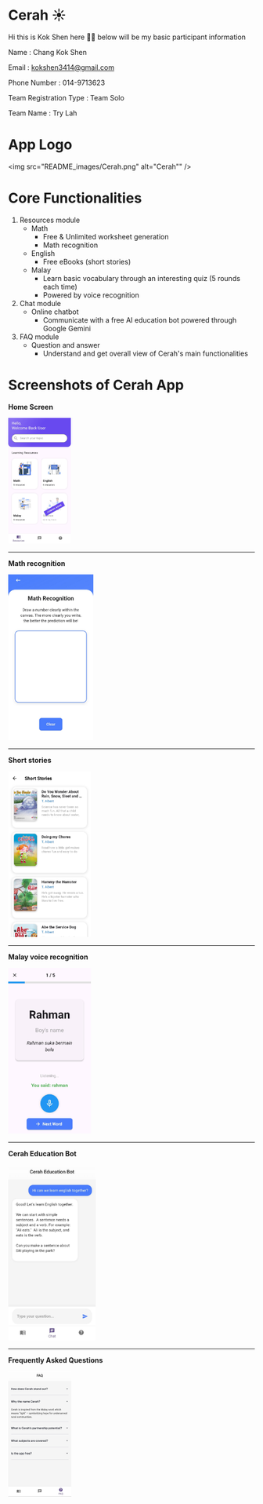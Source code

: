 # Cerah ☀️

Hi this is Kok Shen here 👋👋 below will be my basic participant information

Name : Chang Kok Shen

Email : kokshen3414@gmail.com

Phone Number : 014-9713623

Team Registration Type :  Team Solo

Team Name : Try Lah

# App Logo

<img src="README_images/Cerah.png" alt="Cerah"" />

# Core Functionalities

1. Resources module
   - Math
     - Free & Unlimited worksheet generation
     - Math recognition
   - English
     - Free eBooks (short stories)
   - Malay
     - Learn basic vocabulary through an interesting quiz (5 rounds each time)
     - Powered by voice recognition
2. Chat module
   - Online chatbot
     - Communicate with a free AI education bot powered through Google Gemini
3. FAQ module
   - Question and answer
     - Understand and get overall view of Cerah's main functionalities

# Screenshots of Cerah App

**Home Screen**

<img src="README_images/HomeScreen.jpg" alt="HomeScreen" style="zoom:25%;" />



---



**Math recognition**

<img src="README_images/math_recognition.jpg" alt="math_recognition" style="zoom:33%;" />

---



**Short stories**

<img src="README_images/short_stories.jpg" alt="short_stories" style="zoom:33%;" />

---



**Malay voice recognition**

<img src="README_images/voice_recognition.jpg" alt="voice_recognition" style="zoom:33%;" />

---



**Cerah Education Bot**

<img src="README_images/cerah_bot.jpg" alt="cerah_bot" style="zoom:35%;" />

---



**Frequently Asked Questions**

<img src="README_images/FAQ.jpg" alt="FAQ" style="zoom:25%;" />





